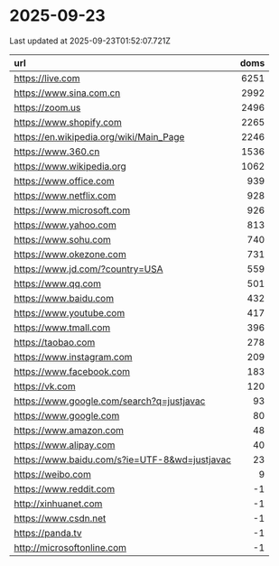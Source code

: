 # 2025-09-23

<!-- BEGIN -->
Last updated at 2025-09-23T01:52:07.721Z

url | doms
:- | -:
https://live.com | 6251
https://www.sina.com.cn | 2992
https://zoom.us | 2496
https://www.shopify.com | 2265
https://en.wikipedia.org/wiki/Main_Page | 2246
https://www.360.cn | 1536
https://www.wikipedia.org | 1062
https://www.office.com | 939
https://www.netflix.com | 928
https://www.microsoft.com | 926
https://www.yahoo.com | 813
https://www.sohu.com | 740
https://www.okezone.com | 731
https://www.jd.com/?country=USA | 559
https://www.qq.com | 501
https://www.baidu.com | 432
https://www.youtube.com | 417
https://www.tmall.com | 396
https://taobao.com | 278
https://www.instagram.com | 209
https://www.facebook.com | 183
https://vk.com | 120
https://www.google.com/search?q=justjavac | 93
https://www.google.com | 80
https://www.amazon.com | 48
https://www.alipay.com | 40
https://www.baidu.com/s?ie=UTF-8&wd=justjavac | 23
https://weibo.com | 9
https://www.reddit.com | -1
http://xinhuanet.com | -1
https://www.csdn.net | -1
https://panda.tv | -1
http://microsoftonline.com | -1
<!-- END -->
